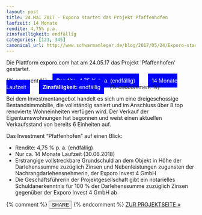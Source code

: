 ```yaml
---
layout: post
title: 24.Mai 2017 - Exporo startet das Projekt Pfaffenhofen
laufzeit: 14 Monate
rendite: 4,75% p.a.
zinsfaelligkeit: endfällig
categories: [123, 345]
canonical_url: http://www.schwarmanleger.de/blog/2017/05/24/Exporo-startet-Projekt-Pfaffenhofen.html
---
```


<p>Die Plattform exporo.com hat am 24.05.17 das Projekt 'Pfaffenhofen' gestartet.</p>

{% comment %}
<span style="background-color: blue; margin:10px; padding:10px; color: white;"><b>Rendite:</b> 4,75 % p. a. (endfällig)</span>
<span style="background-color: blue; margin:10px; padding:10px; color: white;">14 Monate Laufzeit</span>
<span style="background-color: blue; margin:10px; padding:10px; color: white;"><b>Zinsfälligkeit:</b> endfällig</span>
{% endcomment %}

<p>Bei dem Investmentangebot handelt es sich um eine dreigeschossige Bestandsimmobilie, die vollständig saniert und im Anschluss über 8 top renovierte Wohneinheiten verfügen wird. Der Verkauf der Eigentumswohnungen hat begonnen und weist einen aktuellen Verkaufsstand von bereits 6 Einheiten auf.</p>

<p>Das Investment “Pfaffenhofen” auf einen Blick:</p>
<ul>
    <li>Rendite: 4,75 % p. a. (endfällig)</li>
    <li>Nur ca. 14 Monate Laufzeit (30.06.2018)</li>
    <li>Erstrangige vollstreckbare Grundschuld an dem Objekt in Höhe der Darlehenssumme zuzüglich Zinsen und Nebenleistungen zugunsten der Nachrangdarlehensnehmerin, der Exporo Invest 4 GmbH</li>
    <li>Die Geschäftsführerin der Projektgesellschaft gibt ein notarielles Schuldanerkenntnis für 100 % der Darlehenssumme zuzüglich Zinsen gegenüber der Exporo Invest 4 GmbH ab</li>
</ul>

<div class="blogbottom">
    {% comment %}
    <button>SHARE</button>
    {% endcomment %}
    <a href="https://exporo.de/projekt/pfaffenhofen" class="ampstart-btn">ZUR PROJEKTSEITE &raquo;</a>
</div>